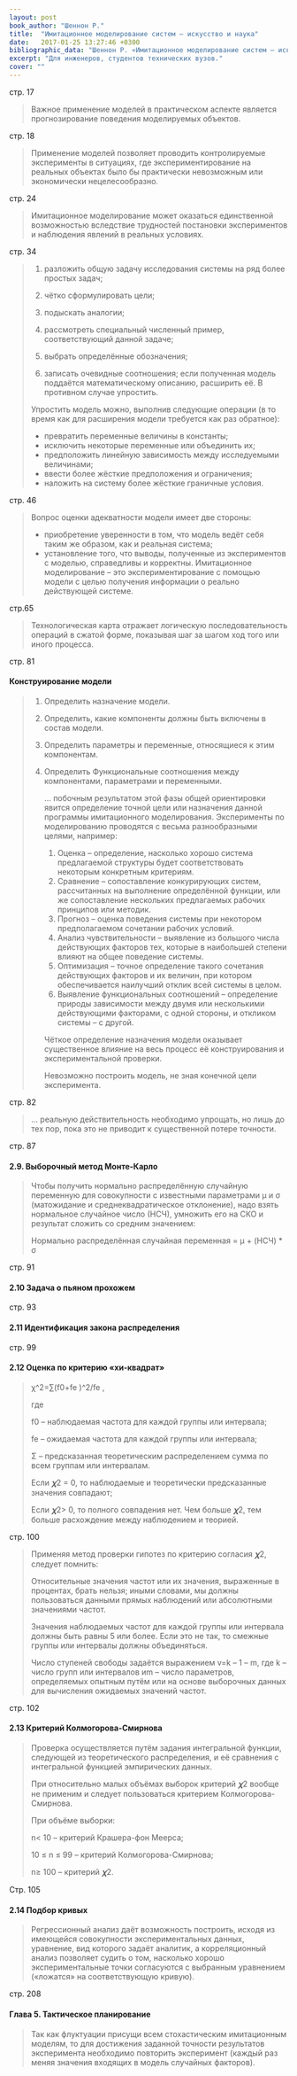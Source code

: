 ```yaml
---
layout: post
book_author: "Шеннон Р."
title:  "Имитационное моделирование систем – искусство и наука"
date:   2017-01-25 13:27:46 +0300
bibliographic_data: "Шеннон Р. «Имитационное моделирование систем – искусство и наука», - М.: «Мир», 1978 г."
excerpt: "Для инженеров, студентов технических вузов."
cover: ""
---
```


стр. 17

> Важное применение моделей в практическом аспекте является прогнозирование поведения моделируемых объектов.

стр. 18

> Применение моделей позволяет проводить контролируемые эксперименты в ситуациях, где экспериментирование на реальных объектах было бы практически невозможным или экономически нецелесообразно.

стр. 24

> Имитационное моделирование может оказаться единственной возможностью вследствие трудностей постановки экспериментов и наблюдения явлений в реальных условиях.

стр. 34

>1. разложить общую задачу исследования системы на ряд более простых задач;
>
>2. чётко сформулировать цели;
>
>3. подыскать аналогии;
>
>4. рассмотреть специальный численный пример, соответствующий данной задаче;
>
>5. выбрать определённые обозначения;
>
>6. записать очевидные соотношения; если полученная модель поддаётся математическому описанию, расширить её. В противном случае упростить.
>
>   Упростить модель можно, выполнив следующие операции (в то время как для расширения модели требуется как раз обратное):
>
>   - превратить переменные величины в константы;
>   - исключить некоторые переменные или объединить их;
>   - предположить линейную зависимость между исследуемыми величинами;
>   - ввести более жёсткие предположения и ограничения;
>   - наложить на систему более жёсткие граничные условия.

стр. 46

> Вопрос оценки адекватности модели имеет две стороны:
>
> - приобретение уверенности в том, что модель ведёт себя таким же образом, как и реальная система;
> - установление того, что выводы, полученные из экспериментов с моделью, справедливы и корректны.
>   Имитационное моделирование – это экспериментирование с помощью модели с целью получения информации о реально действующей системе.

стр.65

> Технологическая карта отражает логическую последовательность операций в сжатой форме, показывая шаг за шагом ход того или иного процесса.

стр. 81

#### Конструирование модели

> 1. Определить назначение модели.
>
> 2. Определить, какие компоненты должны быть включены в состав модели.
>
> 3. Определить параметры и переменные, относящиеся к этим компонентам.
>
> 4. Определить Функциональные соотношения между компонентами, параметрами и переменными.
>
>    … побочным результатом этой фазы общей ориентировки явится определение точной цели или назначения данной программы имитационного моделирования. Эксперименты по моделированию проводятся с весьма разнообразными целями, например:
>
>    1. Оценка – определение, насколько хорошо система предлагаемой структуры будет соответствовать некоторым конкретным критериям.
>    2. Сравнение – сопоставление конкурирующих систем, рассчитанных на выполнение определённой функции, или же сопоставление нескольких предлагаемых рабочих принципов или методик.
>    3. Прогноз – оценка поведения системы при некотором предполагаемом сочетании рабочих условий.
>    4. Анализ чувствительности – выявление из большого числа действующих факторов тех, которые в наибольшей степени влияют на общее поведение системы.
>    5. Оптимизация – точное определение такого сочетания действующих факторов и их величин, при котором обеспечивается наилучший отклик всей системы в целом.
>    6. Выявление функциональных соотношений – определение природы зависимости между двумя или несколькими действующими факторами, с одной стороны, и откликом системы – с другой.
>
>    Чёткое определение назначения модели оказывает существенное влияние на весь процесс её конструирования и экспериментальной проверки.
>
>    Невозможно построить модель, не зная конечной цели эксперимента.


стр. 82

> … реальную действительность необходимо упрощать, но лишь до тех пор, пока это не приводит к существенной потере точности.

стр. 87

#### 2.9. Выборочный метод Монте-Карло

> Чтобы получить нормально распределённую случайную переменную для совокупности с известными параметрами μ и σ (матожидание и среднеквадратическое отклонение), надо взять нормальное случайное число (НСЧ), умножить его на СКО и результат сложить со средним значением:
>
> Нормально распределённая случайная переменная = μ + (НСЧ) * σ

стр. 91

#### 2.10 Задача о пьяном прохожем

стр. 93

#### 2.11 Идентификация закона распределения

стр. 99

#### 2.12 Оценка по критерию «хи-квадрат»

> χ^2=∑(f0+fe )^2/fe ,
>
> где
>
> f0 – наблюдаемая частота для каждой группы или интервала;
>
> fe – ожидаемая частота для каждой группы или интервала;
>
> Σ – предсказанная теоретическим распределением сумма по всем группам или интервалам.
>
> Если 𝝌2 = 0, то наблюдаемые и теоретически предсказанные значения совпадают;
>
> Если 𝝌2> 0, то полного совпадения нет. Чем больше 𝝌2, тем больше расхождение между наблюдением и теорией.

стр. 100

> Применяя метод проверки гипотез по критерию согласия 𝝌2, следует помнить:
>
> Относительные значения частот или их значения, выраженные в процентах, брать нельзя; иными словами, мы должны пользоваться данными прямых наблюдений или абсолютными значениями частот.
>
> Значения наблюдаемых частот для каждой группы или интервала должны быть равны 5 или более. Если это не так, то смежные группы или интервалы должны объединяться.
>
> Число ступеней свободы задаётся выражением v=k – 1 – m, где k – число групп или интервалов иm – число параметров, определяемых опытным путём или на основе выборочных данных для вычисления ожидаемых значений частот.

стр. 102

#### 2.13 Критерий Колмогорова-Смирнова

> Проверка осуществляется путём задания интегральной функции, следующей из теоретического распределения, и её сравнения с интегральной функцией эмпирических данных.
>
> При относительно малых объёмах выборок критерий 𝝌2 вообще не применим и следует пользоваться критерием Колмогорова-Смирнова.
>
> При объёме выборки:
>
> n< 10 – критерий Крашера-фон Меерса;
>
> 10 ≤ n ≤ 99 – критерий Колмогорова-Смирнова;
>
> n≥ 100 – критерий 𝝌2.

Стр. 105

#### 2.14 Подбор кривых

> Регрессионный анализ даёт возможность построить, исходя из имеющейся совокупности экспериментальных данных, уравнение, вид которого задаёт аналитик, а корреляционный анализ позволяет судить о том, насколько хорошо экспериментальные точки согласуются с выбранным уравнением («ложатся» на соответствующую кривую).

стр. 208

#### Глава 5. Тактическое планирование

> Так как флуктуации присущи всем стохастическим имитационным моделям, то для достижения заданной точности результатов эксперимента необходимо повторить эксперимент (каждый раз меняя значения входящих в модель случайных факторов).

